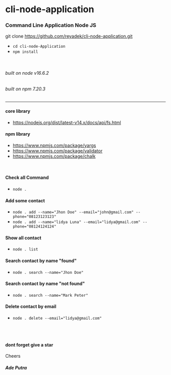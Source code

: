# cli-node-application

### Command Line Application Node JS

git clone https://github.com/reyadek/cli-node-application.git
- `cd cli-node-Application`
- `npm install`



<br />

###### built on node v16.6.2
###### built on npm 7.20.3

-----------

#### core library

- https://nodejs.org/dist/latest-v14.x/docs/api/fs.html

#### npm library

- https://www.npmjs.com/package/yargs
- https://www.npmjs.com/package/validator
- https://www.npmjs.com/package/chalk

<br />

#### Check all Command
- `node .`

#### Add some contact
- `node . add --name="Jhon Doe" --email="john@gmail.com" --phone="08123123123"`
- `node . add --name="lidya Luna" --email="lidya@gmail.com" --phone="08124124124"`


#### Show all contact
- `node . list`


#### Search contact by name "found"
- `node . search --name="Jhon Doe"`

#### Search contact by name "not found"
- `node . search --name="Mark Peter"`


#### Delete contact by email
- `node . delete --email="lidya@gmail.com"`

<br />
<br />

#### dont forget give a star

Cheers
##### Ade Putra
